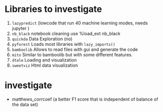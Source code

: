 # Libraries to investigate
1. `lazypredict` (lowcode that run 40 machine learning modes, needs jupyter )
2. `nb_black` notebook cleaning use %load_ext nb_black
3. `quickda` Data Exploration (no)
4. `pyforest` Loads most libraries with `lazy_imports()`
5. `bamboolib` Allows to read files with gui and generate the code
6. `mito` Similar to bamboolib but with some different features. 
7. `dtale` Loading and visualization 
8. `sweetviz` Html data visualization


# investigate
* matthews_corrcoef (a better F1 score that is independent of balance of the data set)

